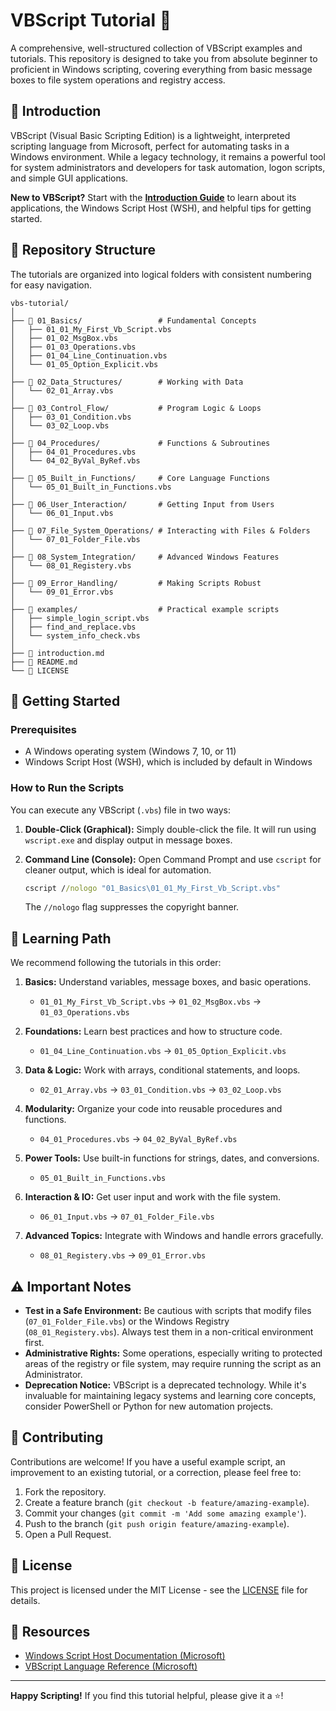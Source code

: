 # VBScript Tutorial 📜

A comprehensive, well-structured collection of VBScript examples and tutorials. This repository is designed to take you from absolute beginner to proficient in Windows scripting, covering everything from basic message boxes to file system operations and registry access.

## 📖 Introduction

VBScript (Visual Basic Scripting Edition) is a lightweight, interpreted scripting language from Microsoft, perfect for automating tasks in a Windows environment. While a legacy technology, it remains a powerful tool for system administrators and developers for task automation, logon scripts, and simple GUI applications.

**New to VBScript?** Start with the **[Introduction Guide](./introduction.md)** to learn about its applications, the Windows Script Host (WSH), and helpful tips for getting started.

## 📁 Repository Structure

The tutorials are organized into logical folders with consistent numbering for easy navigation.

```text
vbs-tutorial/
│
├── 📂 01_Basics/                 # Fundamental Concepts
│   ├── 01_01_My_First_Vb_Script.vbs
│   ├── 01_02_MsgBox.vbs
│   ├── 01_03_Operations.vbs
│   ├── 01_04_Line_Continuation.vbs
│   └── 01_05_Option_Explicit.vbs
│
├── 📂 02_Data_Structures/        # Working with Data
│   └── 02_01_Array.vbs
│
├── 📂 03_Control_Flow/           # Program Logic & Loops
│   ├── 03_01_Condition.vbs
│   └── 03_02_Loop.vbs
│
├── 📂 04_Procedures/             # Functions & Subroutines
│   ├── 04_01_Procedures.vbs
│   └── 04_02_ByVal_ByRef.vbs
│
├── 📂 05_Built_in_Functions/     # Core Language Functions
│   └── 05_01_Built_in_Functions.vbs
│
├── 📂 06_User_Interaction/       # Getting Input from Users
│   └── 06_01_Input.vbs
│
├── 📂 07_File_System_Operations/ # Interacting with Files & Folders
│   └── 07_01_Folder_File.vbs
│
├── 📂 08_System_Integration/     # Advanced Windows Features
│   └── 08_01_Registery.vbs
│
├── 📂 09_Error_Handling/         # Making Scripts Robust
│   └── 09_01_Error.vbs
│
├── 📂 examples/                  # Practical example scripts
│   ├── simple_login_script.vbs
│   ├── find_and_replace.vbs
│   └── system_info_check.vbs
│
├── 📄 introduction.md
├── 📄 README.md
└── 📄 LICENSE
```

## 🚀 Getting Started

### Prerequisites

- A Windows operating system (Windows 7, 10, or 11)
- Windows Script Host (WSH), which is included by default in Windows

### How to Run the Scripts

You can execute any VBScript (`.vbs`) file in two ways:

1. **Double-Click (Graphical):**
   Simply double-click the file. It will run using `wscript.exe` and display output in message boxes.

2. **Command Line (Console):**
   Open Command Prompt and use `cscript` for cleaner output, which is ideal for automation.

   ```cmd
   cscript //nologo "01_Basics\01_01_My_First_Vb_Script.vbs"
   ```

   The `//nologo` flag suppresses the copyright banner.

## 🧭 Learning Path

We recommend following the tutorials in this order:

1. **Basics:** Understand variables, message boxes, and basic operations.
   - `01_01_My_First_Vb_Script.vbs` → `01_02_MsgBox.vbs` → `01_03_Operations.vbs`

2. **Foundations:** Learn best practices and how to structure code.
   - `01_04_Line_Continuation.vbs` → `01_05_Option_Explicit.vbs`

3. **Data & Logic:** Work with arrays, conditional statements, and loops.
   - `02_01_Array.vbs` → `03_01_Condition.vbs` → `03_02_Loop.vbs`

4. **Modularity:** Organize your code into reusable procedures and functions.
   - `04_01_Procedures.vbs` → `04_02_ByVal_ByRef.vbs`

5. **Power Tools:** Use built-in functions for strings, dates, and conversions.
   - `05_01_Built_in_Functions.vbs`

6. **Interaction & IO:** Get user input and work with the file system.
   - `06_01_Input.vbs` → `07_01_Folder_File.vbs`

7. **Advanced Topics:** Integrate with Windows and handle errors gracefully.
   - `08_01_Registery.vbs` → `09_01_Error.vbs`

## ⚠️ Important Notes

- **Test in a Safe Environment:** Be cautious with scripts that modify files (`07_01_Folder_File.vbs`) or the Windows Registry (`08_01_Registery.vbs`). Always test them in a non-critical environment first.
- **Administrative Rights:** Some operations, especially writing to protected areas of the registry or file system, may require running the script as an Administrator.
- **Deprecation Notice:** VBScript is a deprecated technology. While it's invaluable for maintaining legacy systems and learning core concepts, consider PowerShell or Python for new automation projects.

## 🤝 Contributing

Contributions are welcome! If you have a useful example script, an improvement to an existing tutorial, or a correction, please feel free to:

1. Fork the repository.
2. Create a feature branch (`git checkout -b feature/amazing-example`).
3. Commit your changes (`git commit -m 'Add some amazing example'`).
4. Push to the branch (`git push origin feature/amazing-example`).
5. Open a Pull Request.

## 📜 License

This project is licensed under the MIT License - see the [LICENSE](LICENSE) file for details.

## 🔗 Resources

- [Windows Script Host Documentation (Microsoft)](https://docs.microsoft.com/en-us/previous-versions/windows/internet-explorer/ie-developer/scripting-articles/d1et7k7c(v=vs.84))
- [VBScript Language Reference (Microsoft)](https://docs.microsoft.com/en-us/previous-versions/windows/internet-explorer/ie-developer/scripting-articles/d1wf56tt(v=vs.84))

---

**Happy Scripting!** If you find this tutorial helpful, please give it a ⭐!
